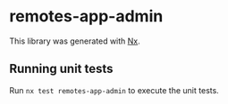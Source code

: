 # remotes-app-admin

This library was generated with [Nx](https://nx.dev).

## Running unit tests

Run `nx test remotes-app-admin` to execute the unit tests.
